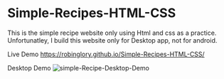 # Simple-Recipes-HTML-CSS
This is the simple recipe website only using Html and css as a practice.
Unfortunatley, I build this website only for Desktop app, not for android.


Live Demo
https://robinglory.github.io/Simple-Recipes-HTML-CSS/

Desktop Demo
![simple-Recipe-Desktop-Demo](https://user-images.githubusercontent.com/80534929/141168861-4aa88525-a9ed-4618-9e09-9bdc78815070.png)
